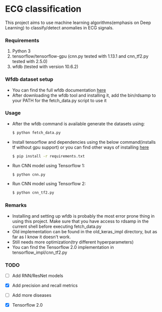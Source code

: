 # ECG classification
This project aims to use machine learning algorithms(emphasis on Deep Learning) to classify/detect anomalies in ECG signals.


### Requirements
1. Python 3
2. tensorflow/tensorflow-gpu (cnn.py tested with 1.13.1 and cnn_tf2.py tested with 2.5.0)
3. wfdb (tested with version 10.6.2)


### Wfdb dataset setup
 - You can find the full wfdb documentation [here](https://www.physionet.org/content/wfdb)
 - After downloading the wfdb tool and installing it, add the bin/rdsamp to your PATH for the fetch_data.py script to use it

### Usage
 - After the wfdb command is available generate the datasets using:
    ```sh
    $ python fetch_data.py
    ```
 - Install tensorflow and dependencies using the below command(installs tf without gpu support) or you can find other ways of installing [here](https://www.tensorflow.org/install/)
    ```sh
    $ pip install -r requirements.txt
    ```
 - Run CNN model using Tensorflow 1:
    ```sh
    $ python cnn.py
    ```
 - Run CNN model using Tensorflow 2:
    ```sh
    $ python cnn_tf2.py
    ```


### Remarks
* Installing and setting up wfdb is probably the most error prone thing in using this project. Make sure that you have access to rdsamp in the current shell before executing fetch_data.py
* Old implementation can be found in the old_keras_impl directory, but as far as I know it doesn't work.
* Still needs more optimization(try different hyperparameters)
* You can find the Tensorflow 2.0 implementation in tensorflow_impl/cnn_tf2.py


### TODO
- [ ] Add RNN/ResNet models
- [x] Add precision and recall metrics
- [ ] Add more diseases
- [x] Tensorflow 2.0

